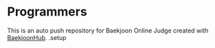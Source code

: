# Programmers
This is an auto push repository for Baekjoon Online Judge created with [BaekjoonHub](https://github.com/BaekjoonHub/BaekjoonHub).
.setup
